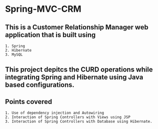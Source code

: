 # Spring-MVC-CRM
## This is a Customer Relationship Manager web application that is built using 
    1. Spring
    2. Hibernate
    3. MySQL
    
## This project depitcs the CURD operations while integrating Spring and Hibernate using Java based configurations.

## Points covered
    1. Use of dependency injection and Autowiring
    2. Interaction of Spring Controllers with Views using JSP
    3. Interaction of Spring Controllers with Database using Hibernate.
